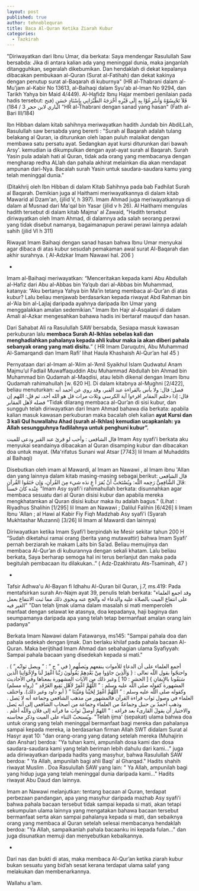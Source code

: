 ```yaml
---
layout: post
published: true
author: tehnoblequran
title: Baca Al-Quran Ketika Ziarah Kubur
categories:
  - Tazkirah
---
```

"Diriwayatkan dari Ibnu Umar, dia berkata: Saya mendengar Rasulullah Saw bersabda: Jika di antara kalian ada yang meninggal dunia, maka janganlah ditangguhkan, segeralah dikebumikan. Dan hendaklah di dekat kepalanya dibacakan pembukaan al-Quran (Surat al-Fatihah) dan dekat kakinya dengan penutup surat al-Baqarah di kuburnya" (HR al-Thabrani dalam al-Mu'jam al-Kabir No 13613, al-Baihaqi dalam Syu'ab al-Iman No 9294, dan Tarikh Yahya bin Maid 4/449). Al-Hafidz Ibnu Hajar memberi penilaian pada hadis tersebut:
فَلاَ تَحْبِسُوْهُ وَأَسْرِعُوْا بِهِ إِلَى قَبْرِهِ أَخْرَجَهُ الطَّبْرَانِي بِإِسْنَادٍ حَسَنٍ (فتح الباري لابن حجر 3 / 184)
"HR al-Thabrani dengan sanad yang hasan" (Fath al-Bari III/184)

Ibn Hibban dalam kitab sahihnya meriwayatkan hadith Jundab bin AbdiLLah, Rasulullah saw bersabda yang bererti : "Surah al Baqarah adalah tulang belakang al Quran, ia diturunkan oleh lapan puluh malaikat dengan membawa satu persatu ayat. Sedangkan ayat kursi diturunkan dari bawah Arsy'. kemudian ia dikumpulkan dengan ayat-ayat surah al Baqarah. Surah Yasin pula adalah hati al Quran, tidak ada orang yang membacanya dengan mengharap redha ALlah dan pahala akhirat melainkan dia akan mendapat ampunan dari-Nya. Bacalah surah Yasin untuk saudara-saudara kamu yang telah meninggal dunia."

(Ditakhrij oleh Ibn Hibban di dalam Kitab Sahihnya pada bab Fadhilat Surah al Baqarah. Demikian juga al Haithami meriwayatkannya di dalam kitab Mawarid al Dzam'an, (jilid V, h 397). Imam Ahmad juga meriwayatkannya di dalam al Musnad dari Ma'qal bin Yasar (jilid v h 26). Al Haithami mengulas hadith tersebut di dalam kitab Majma' al Zawaid, "Hadith tersebut diriwayatkan oleh Imam Ahmad, di dalamnya ada salah seorang perawi yang tidak disebut namanya, bagaimanapun perawi perawi lainnya adalah sahih (jilid VI h 311)

Riwayat Imam Baihaqi dengan sanad hasan bahwa Ibnu Umar menyukai agar dibaca di atas kubur sesudah pemakaman awal surat Al-Baqarah dan akhir surahnya. ( Al-Adzkar Imam Nawawi hal. 206 )

*
Imam al-Baihaqi meriwayatkan: “Menceritakan kepada kami Abu Abdullah al-Hafiz dari Abu al-Abbas bin Ya’qub dari al-Abbas bin Muhammad, katanya: “Aku bertanya Yahya bin Ma’in tetang membaca al-Qur’an di atas kubur? Lalu beliau menjawab berdasarkan kepada riwayat Abd Rahman bin al-‘Ala bin al-Lajlaj daripada ayahnya daripada Ibn Umar yang menggalakkan amalan sedemikian.” Imam Ibn Hajr al-Asqalani di dalam Amali al-Azkar mengesahkan bahawa hadis ini bertaraf mauquf dan hasan.

Dari Sahabat Ali ra Rasulullah SAW bersabda, Sesiapa masuk kawasan perkuburan lalu **membaca Surah Al-Ikhlas sebelas kali dan menghadiahkan pahalanya kepada ahli kubur maka ia akan diberi pahala sebanyak orang yang mati disitu.**” ( HR Imam Daruqutni, Abu Muhammad Al-Samarqandi dan Imam Rafi’ lihat Haula Khashaish Al-Qur’an hal 45 )

Pernyataan dari al-Imam al-’Alim al-’Amil Syaikhul Islam Qudwatul Anam Majmu’ul Fadlail Muwaffaquddin Abu Muhammad Abdullah bin Ahmad bin Muhammad bin Qudamah al-Maqdisi, atau lebih dikenal dengan Imam Ibnu Qudamah rahimahullah [w. 620 H]. Di dalam kitabnya al-Mughni [2/422], beliau menuturkan:
فصل: قال: ولا بأس بالقراءة عند القبر، وقد روي عن أحمد أنه قال: إذا دخلتم المقابر اقرءوا آية الكرسي
وثلاث مرات قل هو الله أحد، ثم قل: اللهم إن فضله لأهل المقابر
“Tidak dilarang membaca al-Qur’an di sisi kubur, dan sungguh telah diriwayatkan dari Imam Ahmad bahawa dia berkata: apabila kalian masuk kawasan perkuburan maka bacalah oleh kalian **ayat Kursi dan 3 kali Qul huwallahu Ahad (surah al-Ikhlas) kemudian ucapkanlah: ya Allah sesungguhnya fadlilahnya untuk penghuni kubur”.**

قال الشافعى : وأحب لو قرئ عند القبر ودعى للميت
Imam Asy syafi'i berkata aku menyukai seandainya dibacakan al Quran disamping kubur dan dibacakan doa untuk mayat. (Ma'rifatus Sunani wal Atsar [7743] lil Imam al Muhaddits al Baihaqi)

Disebutkan oleh imam al Mawardi, al Imam an Nawawi , al Imam ibnu 'Allan dan yang lainnya dalam kitab masing-masing sebagai berikut:
قال الشافعى :قَالَ الشَّافِعِيُّ رَحِمه اللَّه: ويُسْتَحَبُّ أنْ يُقرَ أَ عِ ندَه شيء مِنَ القُرآنِ، وَإن خَتَمُوا القُرآن عِنْده كانَ حَسناً
"Imam Asy syafi'i rahimahullah berkata: disunnahkan agar membaca sesuatu dari al Quran disisi kubur dan apabila mereka mengkhatamkan al Quran disisi kubur maka itu adalah bagus." (Lihat : Riyadhus Shalihin [1/295] lil Imam an Nawawi ; Dalilul Falihin [6/426] li Imam Ibnu 'Allan ; al Hawi al Kabir Fiy Fiqh Madzhab Asy syafi'i (Syarah Mukhtashar Muzanni) [3/26] lil Imam al Mawardi dan lainnya)

Diriwayatkan ketika Imam Syafi’I berpindah ke Mesir sekitar tahun 200 H “Sudah diketahui ramai orang (berita yang mutawattir) bahwa Imam Syafi’ pernah berziarah ke makam Laits bin Sa’ad. Beliau memujinya dan membaca Al-Qur’an di kuburannya dengan sekali khatam. Lalu beliau berkata, Saya berharap semoga hal ini terus berlanjut dan maka pada begitulah pembacaan itu dilakukan..” ( Adz-Dzakhiratu Ats-Tsaminah, 47 )

*
Tafsir Adhwa'u Al-Bayan fi Idhahu Al-Quran bil Quran, j.7, ms.419:
Pada mentafsirkan surah An-Najm ayat 39, penulis telah berkata:
"وقد اجمع العلماء على انتفاع الميت بالصلاة عليه والدعاء له والحج عنه ونحوى ذلك مما ثبت الانتفاع بعمل الغير فيه"
"Dan telah Ijmak ulama dalam masalah si mati memperoleh manfaat dengan selawat ke atasnya, doa kepadanya, haji baginya dan seumpamanya daripada apa yang telah tetap bermanfaat amalan orang lain padanya"

Berkata Imam Nawawi dalam Fatawanya, ms145: "Sampai pahala doa dan pahala sedekah dengan Ijmak. Dan berlaku khilaf pada pahala bacaan Al-Quran. Maka berijtihad Imam Ahmad dan sebahagian ulama Syafiyyah: Sampai pahala bacaan yang disedekah kepada si mati."

أجمع العلماء على أن الدعاء للأموات ينفعهم ويَصلُهم ( في ” ج ” : ” ويصل ثوابُه ” ) . واحتجّوا بقول اللّه تعالى : { وَالَّذِينَ جاؤوا مِنْ بَعْدِهِمْ يَقُولُونَ رَبَّنا اغْفِرْ لَنا ولإِخْوَانِنا الَّذين سَبَقُونا بالإِيمَانِ } [ الحشر : 10 ] وغير ذلك من الآيات المشهورة بمعناها وفي الأحاديث المشهورة كقوله صلى اللّه عليه وسلم : ” اللَّهُمَّ اغْفِرْ لأهْلِ بَقِيعِ الغَرْقَدِ ” (رواه مسلم) وكقوله صلى اللّه عليه وسلم : ” اللَّهُمَّ اغْفِرْ لِحَيِّنا وَمَيِّتِنَا ” ( أبو داود وغير ذلك). واختلف العلماء في وصول ثواب قراءة القرآن فالمشهور من مذهب الشافعي وجماعة أنه لا يَصل . وذهب أحمدُ بن حنبل وجماعةٌ من العلماء وجماعة من أصحاب الشافعي إلى أنه يَصل والاختيار أن يقولَ القارىءُ بعد فراغه : ” اللهمّ أوصلْ ثوابَ ما قرأته إلى فلان واللّه أعلم . ويُستحبّ الثناء على الميت وذكر محاسنه.
"Telah ijma' (sepakat) ulama bahwa doa untuk orang yang telah meninggal bermanfaat bagi mereka dan pahalanya sampai kepada mereka, ia berdasarkan firman Allah SWT didalam Surat al Hasyr ayat 10: "dan orang-orang yang datang setelah mereka (Muhajirin dan Anshar) berdoa: "Ya tuhan kami, ampunilah dosa kami dan dosa saudara-saudara kami yang telah beriman lebih dahulu dari kami..." juga ada diriwayatkan daripada hadits yang masyhur, bahwa Rasulullah SAW berdoa: " Ya Allah, ampunilah bagi ahli Baqi' al Gharqad." Hadits shahih riwayat Muslim . Doa Rasulullah SAW yang lain: " Ya Allah, ampunilah bagi yang hidup juga yang telah meninggal dunia daripada kami..." Hadits riwayat Abu Daud dan lainnya. 

Imam an Nawawi melanjutkan: tentang bacaan al Quran, terdapat perbezaan pandangan, apa yang masyhur daripada mazhab Asy syafi'i bahwa pahala bacaan tersebut tidak sampai kepada si mati, akan tetapi sekumpulan ulama lainnya yang mengatakan bahawa bacaan tersebut bermanfaat serta akan sampai pahalanya kepada si mati, dan sebaiknya orang yang membaca al Quran setelah selesai membacanya hendaklah berdoa: "Ya Allah, sampaikanlah pahala bacaanku ini kepada fulan..." dan juga disunatkan memuji dan menyebutkan kebaikannya.

*
Dari nas dan bukti di atas, maka membaca Al-Qur’an ketika ziarah kubur bukan sesuatu yang bid’ah sesat kerana terdapat ulama salaf yang melakukan dan membenarkannya.

Wallahu a'lam.
